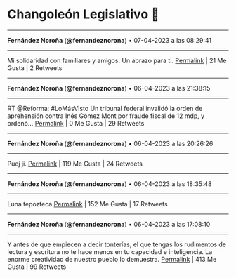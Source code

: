 # Changoleón Legislativo 🙈
*****
**Fernández Noroña** (**@fernandeznorona**) • 07-04-2023 a las 08:29:41
*****
Mi solidaridad con familiares y amigos. Un abrazo para ti.
[Permalink](https://twitter.com/fernandeznorona/status/1644376911710175232) | 21 Me Gusta | 2 Retweets
*****
**Fernández Noroña** (**@fernandeznorona**) • 06-04-2023 a las 21:38:15
*****
RT @Reforma: #LoMásVisto Un tribunal federal invalidó la orden de aprehensión contra Inés Gómez Mont por fraude fiscal de 12 mdp, y ordenó…
[Permalink](https://twitter.com/fernandeznorona/status/1644212971508314114) | 0 Me Gusta | 29 Retweets
*****
**Fernández Noroña** (**@fernandeznorona**) • 06-04-2023 a las 20:26:26
*****
Puej ji.
[Permalink](https://twitter.com/fernandeznorona/status/1644194902174228480) | 119 Me Gusta | 24 Retweets
*****
**Fernández Noroña** (**@fernandeznorona**) • 06-04-2023 a las 18:35:48
*****
Luna tepozteca
[Permalink](https://twitter.com/fernandeznorona/status/1644167058295500801) | 152 Me Gusta | 17 Retweets
*****
**Fernández Noroña** (**@fernandeznorona**) • 06-04-2023 a las 17:08:10
*****
Y antes de que empiecen a decir tonterías, el que tengas los rudimentos de lectura y escritura no te hace menos en tu capacidad e inteligencia. La enorme creatividad de nuestro pueblo lo demuestra.
[Permalink](https://twitter.com/fernandeznorona/status/1644145005173542913) | 413 Me Gusta | 99 Retweets